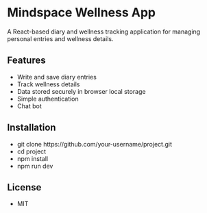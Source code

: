 <h1>Mindspace Wellness App</h1>
<p>A React-based diary and wellness tracking application for managing personal entries and wellness details.</p>

<h2>Features</h2>
<ul>
<li>Write and save diary entries</li>
<li>Track wellness details</li>
<li>Data stored securely in browser local storage</li>
<li>Simple authentication</li>
<li>Chat bot</li>
</ul>

<h2>Installation</h2>
<ul>
  <li>git clone https://github.com/your-username/project.git</li>
  <li>cd project</li>
  <li>npm install</li>
  <li>npm run dev</li>
</ul>
<h2>License</h2>
<ul>
  <li>MIT</li>
</ul>
